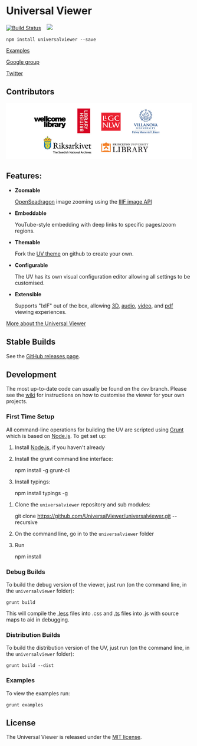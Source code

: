 # Universal Viewer

[![Build Status](https://travis-ci.org/UniversalViewer/universalviewer.svg?branch=master)](https://travis-ci.org/UniversalViewer/universalviewer) 
&nbsp;&nbsp;
<a href="https://universalviewerinvite.herokuapp.com"><img src="https://worldvectorlogo.com/logos/slack.svg" width="60" /></a>

    npm install universalviewer --save

[Examples](http://universalviewer.io/examples/)

[Google group](https://groups.google.com/forum/#!forum/universalviewer)

[Twitter](https://twitter.com/universalviewer)

## Contributors

![Contributors](https://raw.githubusercontent.com/UniversalViewer/assets/master/logos.jpg "Contributors")

## Features:

- **Zoomable**
  <p><a href="https://openseadragon.github.io/">OpenSeadragon</a> image zooming using the <a href="http://iiif.io/api/image/2.0/">IIIF image API</a></p>
- **Embeddable**
  <p>YouTube-style embedding with deep links to specific pages/zoom regions.</p>
- **Themable**
  <p>Fork the <a href="https://github.com/UniversalViewer/uv-en-GB-theme">UV theme</a> on github to create your own.</p>
- **Configurable**
  <p>The UV has its own visual configuration editor allowing all settings to be customised.</p>
- **Extensible**
  <p>Supports "IxIF" out of the box, allowing <a href="http://universalviewer.io/examples/?manifest=http://files.universalviewer.io/manifests/nelis/ecorche.json">3D</a>, <a href="http://universalviewer.io/examples/?manifest=http://wellcomelibrary.org/iiif/b17307922/manifest">audio</a>, <a href="http://universalviewer.io/examples/?manifest=http://wellcomelibrary.org/iiif/b16659090/manifest">video</a>, and <a href="http://universalviewer.io/examples/?manifest=http://wellcomelibrary.org/iiif/b17502792/manifest">pdf</a> viewing experiences.</p>

[More about the Universal Viewer](https://github.com/UniversalViewer/universalviewer/wiki/About)

## Stable Builds

See the [GitHub releases page](https://github.com/UniversalViewer/UniversalViewer/releases).

## Development

The most up-to-date code can usually be found on the `dev` branch.
Please see the [wiki](https://github.com/UniversalViewer/UniversalViewer/wiki) for instructions on how to customise the viewer for your own projects.

### First Time Setup

All command-line operations for building the UV are scripted using [Grunt](http://gruntjs.com/) which is based on [Node.js](http://nodejs.org/). To get set up:

1. Install [Node.js](http://nodejs.org), if you haven't already

1. Install the grunt command line interface:

    npm install -g grunt-cli

1. Install typings:

    npm install typings -g

<!--
1. Install [Sorcery](https://github.com/Rich-Harris/sorcery):

    npm install -g sorcery
-->
1. Clone the `universalviewer` repository and sub modules:

    git clone https://github.com/UniversalViewer/universalviewer.git --recursive

1. On the command line, go in to the `universalviewer` folder

1. Run

    npm install

### Debug Builds

To build the debug version of the viewer, just run (on the command line, in the `universalviewer` folder):

    grunt build

This will compile the [.less](http://lesscss.org) files into .css and [.ts](http://typescriptlang.org) files into .js with source maps to aid in debugging.

### Distribution Builds

To build the distribution version of the UV, just run (on the command line, in the `universalviewer` folder):

    grunt build --dist

### Examples

To view the examples run:

    grunt examples

## License

The Universal Viewer is released under the [MIT license](https://github.com/UniversalViewer/universalviewer/blob/master/LICENSE.txt).
